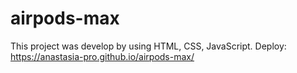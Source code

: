 # airpods-max
This project was develop by using HTML, CSS, JavaScript. 
Deploy: https://anastasia-pro.github.io/airpods-max/
